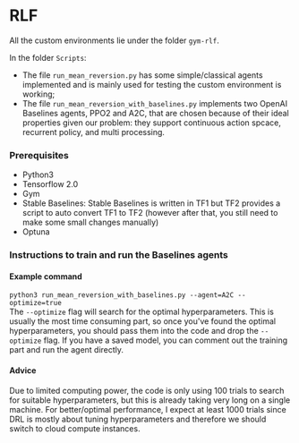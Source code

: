 # RLF

All the custom environments lie under the folder `gym-rlf`.

In the folder `Scripts`:
- The file `run_mean_reversion.py` has some simple/classical agents implemented and is mainly used for testing the custom environment is working;
- The file `run_mean_reversion_with_baselines.py` implements two OpenAI Baselines agents, PPO2 and A2C, that are chosen because of their ideal properties given our problem: they support continuous action spcace, recurrent policy, and multi processing.

### Prerequisites
- Python3
- Tensorflow 2.0
- Gym
- Stable Baselines: Stable Baselines is written in TF1 but TF2 provides a script to auto convert TF1 to TF2 (however after that, you still need to make some small changes manually)
- Optuna

### Instructions to train and run the Baselines agents
#### Example command
```python3 run_mean_reversion_with_baselines.py --agent=A2C --optimize=true```\
The `--optimize` flag will search for the optimal hyperparameters. This is usually the most time consuming part, so once you've found the optimal hyperparameters, you should pass them into the code and drop the `--optimize` flag.
If you have a saved model, you can comment out the training part and run the agent directly.

#### Advice
Due to limited computing power, the code is only using 100 trials to search for suitable hyperparameters, but this is already taking very long on a single machine. For better/optimal performance, I expect at least 1000 trials since DRL is mostly about tuning hyperparameters and therefore we should switch to cloud compute instances.
